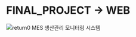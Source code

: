 # FINAL_PROJECT -> WEB
![return0  MES 생산관리 모니터링 시스템](https://user-images.githubusercontent.com/61460836/165532669-1a22feb7-3ca6-426f-bb0d-be89008c6e03.gif)
